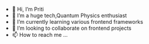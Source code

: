 - 👋 Hi, I’m Priti
- 👀 I’m a huge tech,Quantum Physics enthusiast
- 🌱 I’m currently learning various frontend frameworks
- 💞️ I’m looking to collaborate on frontend projects
- 📫 How to reach me ...

<!---
Priti373/Priti373 is a ✨ special ✨ repository because its `README.md` (this file) appears on your GitHub profile.
You can click the Preview link to take a look at your changes.
--->

